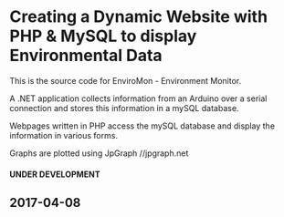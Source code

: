 # Creating a Dynamic Website with PHP & MySQL to display Environmental Data

This is the source code for EnviroMon - Environment Monitor.

A .NET application collects information from an Arduino over a serial connection and stores this information in a mySQL database.

Webpages written in PHP access the mySQL database and display the information in various forms.

Graphs are plotted using JpGraph
//jpgraph.net


#### UNDER DEVELOPMENT ####

## 2017-04-08
